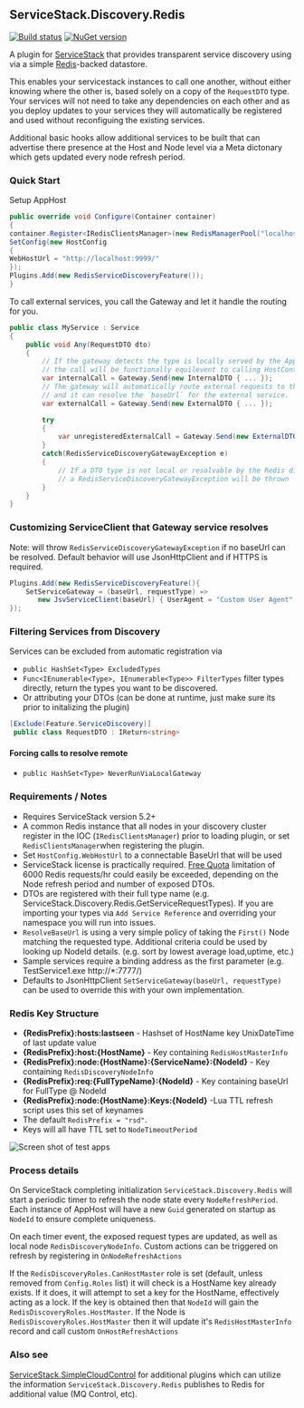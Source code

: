 ## ServiceStack.Discovery.Redis
[![Build status](https://ci.appveyor.com/api/projects/status/github/rsafier/ServiceStack.Discovery.Redis?branch=master&svg=true)](https://ci.appveyor.com/project/rsafier/servicestack-discovery-redis)
[![NuGet version](https://badge.fury.io/nu/ServiceStack.Discovery.Redis.svg)](https://badge.fury.io/nu/ServiceStack.Discovery.Redis)

A plugin for [ServiceStack](https://servicestack.net/) that provides transparent service discovery using via a simple [Redis](http://redis.io)-backed datastore.

This enables your servicestack instances to call one another, without either knowing where the other is, based solely on a copy of the `RequestDTO` type. Your services will not need to take any dependencies on each other and as you deploy updates to your services they will automatically be registered and used without reconfiguing the existing services.

Additional basic hooks allow additional services to be built that can advertise there presence at the Host and Node level via a Meta dictonary which gets updated every node refresh period.
### Quick Start
Setup AppHost
```c#
public override void Configure(Container container)
{
container.Register<IRedisClientsManager>(new RedisManagerPool("localhost:6379", new RedisPoolConfig { MaxPoolSize = 100, }));
SetConfig(new HostConfig
{
WebHostUrl = "http://localhost:9999/"
});
Plugins.Add(new RedisServiceDiscoveryFeature());
}
```
To call external services, you call the Gateway and let it handle the routing for you.
```c#
public class MyService : Service
{
    public void Any(RequestDTO dto)
    {
        // If the gateway detects the type is locally served by the AppHost instance
        // the call will be functionally equilevent to calling HostContext.AppHost.ExecuteService(req) directly
        var internalCall = Gateway.Send(new InternalDTO { ... });
        // The gateway will automatically route external requests to the correct service if the type is not local
        // and it can resolve the `baseUrl` for the external service.
        var externalCall = Gateway.Send(new ExternalDTO { ... });

        try
        {
            var unregisteredExternalCall = Gateway.Send(new ExternalDTOWithNoActiveNodesOnline());
        }
        catch(RedisServiceDiscoveryGatewayException e)
        {
            // If a DTO type is not local or resolvable by the Redis discovery process
            // a RedisServiceDiscoveryGatewayException will be thrown
        }
    }
}
```

### Customizing ServiceClient that Gateway service resolves
Note: will throw `RedisServiceDiscoveryGatewayException` if no baseUrl can be resolved. Default behavior will use JsonHttpClient and if HTTPS is required.

```c#
Plugins.Add(new RedisServiceDiscoveryFeature(){ 
    SetServiceGateway = (baseUrl, requestType) => 
       new JsvServiceClient(baseUrl) { UserAgent = "Custom User Agent" }
});
```

### Filtering Services from Discovery
Services can be excluded from automatic registration via

- `public HashSet<Type> ExcludedTypes`
- `Func<IEnumerable<Type>, IEnumerable<Type>> FilterTypes` filter types directly, return the types you want to be discovered.
- Or attributing your DTOs (can be done at runtime, just make sure its prior to initalizing the plugin)

```c#
[Exclude(Feature.ServiceDiscovery)]
 public class RequestDTO : IReturn<string>
```

#### Forcing calls to resolve remote
- `public HashSet<Type> NeverRunViaLocalGateway`

### Requirements / Notes

- Requires ServiceStack version 5.2+
- A common Redis instance that all nodes in your discovery cluster register in the IOC (`IRedisClientsManager`) prior to loading plugin, or set `RedisClientsManager`when registering the plugin.
- Set `HostConfig.WebHostUrl` to a connectable BaseUrl that will be used
- ServiceStack license is practically required. [Free Quota](https://servicestack.net/download#free-quotas) limitation of 6000 Redis requests/hr could easily be exceeded, depending on the Node refresh period and number of exposed DTOs.
- DTOs are registered with their full type name (e.g. ServiceStack.Discovery.Redis.GetServiceRequestTypes). If you are importing your types via `Add Service Reference` and overriding your namespace you will run into issues.
- `ResolveBaseUrl` is using a very simple policy of taking the `First()` Node matching the requested type. Additional criteria could be used by looking up NodeId details. (e.g. sort by lowest average load,uptime, etc.)
- Sample services require a binding address as the first parameter (e.g. TestService1.exe http://*:7777/)
- Defaults to JsonHttpClient `SetServiceGateway(baseUrl, requestType)` can be used to override this with your own implementation.

### Redis Key Structure

- **\{RedisPrefix}:hosts:lastseen** - Hashset  of HostName key UnixDateTime of last update value
- **\{RedisPrefix}:host:\{HostName}** - Key  containing `RedisHostMasterInfo`
- **\{RedisPrefix}:node:\{HostName}:\{ServiceName}:\{NodeId}** - Key containing `RedisDiscoveryNodeInfo`
- **\{RedisPrefix}:req:\{FullTypeName}:\{NodeId}** - Key containing baseUrl for FullType @ NodeId
- **\{RedisPrefix}:node:\{HostName}:Keys:\{NodeId}** -Lua TTL refresh script uses this set of keynames
- The default `RedisPrefix = "rsd"`.
- Keys will all have TTL set to `NodeTimeoutPeriod`

![Screen shot of test apps](images/SampleScreenshot.png)

### Process details
On ServiceStack completing initialization `ServiceStack.Discovery.Redis` will start a periodic timer to refresh the node state every `NodeRefreshPeriod`. Each instance of AppHost will have a new `Guid` generated on startup as `NodeId` to ensure complete uniqueness.

On each timer event, the exposed request types are updated, as well as local node `RedisDiscoveryNodeInfo`. Custom actions can be triggered on refresh by registering in `OnNodeRefreshActions`

If the `RedisDiscoveryRoles.CanHostMaster` role is set (default, unless removed from `Config.Roles` list) it will check is a HostName key already exists. If it does, it will attempt to set a key for the HostName, effectively acting as a lock. If the key is obtained then that `NodeId` will gain the `RedisDiscoveryRoles.HostMaster`. If the Node is `RedisDiscoveryRoles.HostMaster` then it will update it's `RedisHostMasterInfo` record and call custom `OnHostRefreshActions`

### Also see
[ServiceStack.SimpleCloudControl](https://github.com/rsafier/ServiceStack.SimpleCloudControl) for additional plugins which can utilize the information `ServiceStack.Discovery.Redis` publishes to Redis for additional value (MQ Control, etc).
